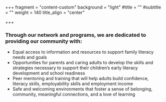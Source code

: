 +++
fragment = "content-custom"
background = "light"
#title = ""
#subtitle = ""
weight = 140
title_align = "center"

+++

### Through our network and programs, we are dedicated to providing our community with:
- Equal access to information and resources to support family literacy needs and goals
- Opportunities for parents and caring adults to develop the skills and strategies necessary to support their children’s early literacy development and school readiness
- Peer mentoring and training that will help adults build confidence, literacy skills, employability skills and employment income
- Safe and welcoming environments that foster a sense of belonging, community, meaningful connections, and a love of learning


